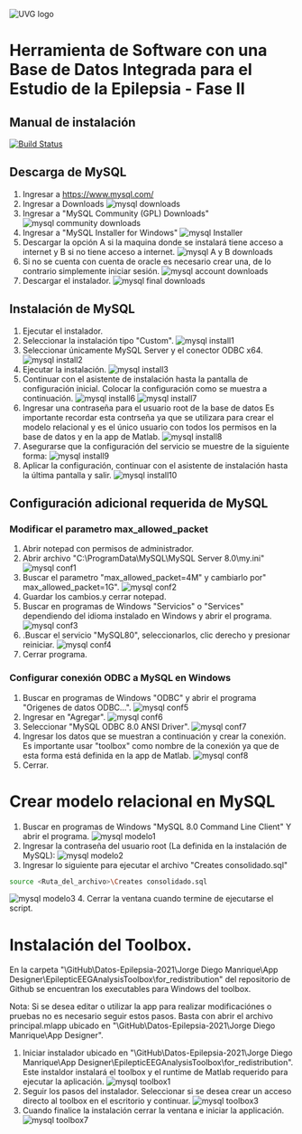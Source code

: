 ![UVG logo](https://res.cloudinary.com/webuvg/image/upload/f_auto,q_auto,fl_lossy,w_200/v1561048457/WEB/institucional/Logo_Cuadro_Verde3x.jpg "UVG logo")
# Herramienta de Software con una Base de Datos Integrada para el Estudio de la Epilepsia - Fase II
## Manual de instalación

[![Build Status](https://travis-ci.org/joemccann/dillinger.svg?branch=master)](https://travis-ci.org/joemccann/dillinger)

## Descarga de  MySQL

1.  Ingresar a https://www.mysql.com/
2.  Ingresar a Downloads
![mysql downloads](/descarga_mysql/ingresardownloads.png "Downloads")
3.  Ingresar a "MySQL Community (GPL) Downloads"
![mysql community downloads](/descarga_mysql/downloads2.png "Community Downloads")
4.  Ingresar a "MySQL Installer for Windows"
![mysql Installer](/descarga_mysql/downloads3.png "Installers")
5.  Descargar la opción A si la maquina donde se instalará tiene acceso a internet y B si no tiene acceso a internet.
![mysql A y B downloads](/descarga_mysql/downloads4.png "A y B Downloads")
6.  Si no se cuenta con cuenta de oracle es necesario crear una, de lo contrario simplemente iniciar sesión.
![mysql account downloads](/descarga_mysql/downloads5.png "account Downloads")
7.  Descargar el instalador.
![mysql final downloads](/descarga_mysql/downloads6.png "final Downloads")

## Instalación de MySQL

1. Ejecutar el instalador.
2. Seleccionar la instalación tipo "Custom".
![mysql install1](/install_mysql/1.png "install1")
3. Seleccionar únicamente MySQL Server y el conector ODBC x64.
![mysql install2](/install_mysql/2.png "install2")
4. Ejecutar la instalación.
![mysql install3](/install_mysql/3.png "install3")
5. Continuar con el asistente de instalación hasta la pantalla de configuración inicial. Colocar la configuración como se muestra a continuación.
![mysql install6](/install_mysql/6.png "install6")
![mysql install7](/install_mysql/7.png "install7")
6. Ingresar una contraseña para el usuario root de la base de datos Es importante recordar esta contrseña ya que se utilizara para crear el modelo relacional y es el único usuario con todos los permisos en la base de datos y en la app de Matlab.
![mysql install8](/install_mysql/8.png "install8")
7. Asegurarse que la configuración del servicio se muestre de la siguiente forma:
![mysql install9](/install_mysql/9.png "install9")
8. Aplicar la configuración, continuar con el asistente de instalación hasta la última pantalla y salir.
![mysql install10](/install_mysql/10.png "install10")

## Configuración adicional requerida de MySQL
### Modificar el parametro max_allowed_packet
1. Abrir notepad con permisos de administrador.
2. Abrir archivo "C:\ProgramData\MySQL\MySQL Server 8.0\my.ini"
![mysql conf1](/conf_mysql/1.png "conf1")
3. Buscar el parametro "max_allowed_packet=4M" y cambiarlo por" max_allowed_packet=1G".
![mysql conf2](/conf_mysql/2.png "conf2")
4. Guardar los cambios.y cerrar notepad.
5. Buscar en programas de Windows "Servicios" o "Services" dependiendo del idioma instalado en Windows y abrir el programa.
![mysql conf3](/conf_mysql/3.png "conf3")
6. .Buscar el servicio "MySQL80", seleccionarlos, clic derecho y presionar reiniciar.
![mysql conf4](/conf_mysql/4.png "conf4")
7. Cerrar programa.

### Configurar conexión ODBC a MySQL en Windows
1. Buscar en programas de Windows "ODBC" y abrir el programa "Origenes de datos ODBC...".
![mysql conf5](/conf_mysql/5.png "conf5")
2. Ingresar en "Agregar".
![mysql conf6](/conf_mysql/6.png "conf6")
3. Seleccionar "MySQL ODBC 8.0 ANSI Driver".
![mysql conf7](/conf_mysql/7.png "conf7")
4. Ingresar los datos que se muestran a continuación y crear la conexión. Es importante usar "toolbox" como nombre de la conexión ya que de esta forma está definida en la app de Matlab.
![mysql conf8](/conf_mysql/8.png "conf8")
5. Cerrar.

# Crear modelo relacional en MySQL
1.  Buscar en programas de Windows "MySQL 8.0 Command Line Client" Y abrir el programa.
![mysql modelo1](/crear_modelo/1.png "modelo1")
2.  Ingresar la contraseña del usuario root (La definida en la instalación de MySQL):
![mysql modelo2](/crear_modelo/2.1.png "modelo2")
3.  Ingresar lo siguiente para ejecutar el archivo "Creates consolidado.sql"
```sh
source <Ruta_del_archivo>\Creates consolidado.sql
```
![mysql modelo3](/crear_modelo/3.png "modelo3")
4.  Cerrar la ventana cuando termine de ejecutarse el script.

# Instalación del Toolbox.

En la carpeta "\GitHub\Datos-Epilepsia-2021\Jorge Diego Manrique\App Designer\EpilepticEEGAnalysisToolbox\for_redistribution" del repositorio de Github se encuentran los executables para Windows del toolbox. 

Nota: Si se desea editar o utilizar la app para realizar modificaciónes o pruebas no es necesario seguir estos pasos. Basta con abrir el archivo principal.mlapp ubicado en "\GitHub\Datos-Epilepsia-2021\Jorge Diego Manrique\App Designer".

1. Iniciar instalador ubicado en "\GitHub\Datos-Epilepsia-2021\Jorge Diego Manrique\App Designer\EpilepticEEGAnalysisToolbox\for_redistribution". Este instaldor instalará el toolbox y el runtime de Matlab requerido para ejecutar la aplicación.
![mysql toolbox1](/install_toolbox/1.png "toolbox1")
2. Seguir los pasos del instalador. Seleccionar si se desea crear un acceso directo al toolbox en el escritorio y continuar.
![mysql toolbox3](/install_toolbox/3.png "toolbox3")
3. Cuando finalice la instalación cerrar la ventana e iniciar la applicación.
![mysql toolbox7](/install_toolbox/7.png "toolbox7")


